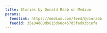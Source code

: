 ```yaml
---
title: Stories by Donald Raab on Medium
params:
  feedlink: https://medium.com/feed/@donraab
  feedid: 35e84d88d9815d68c457d5fad93bcefa
---
```

